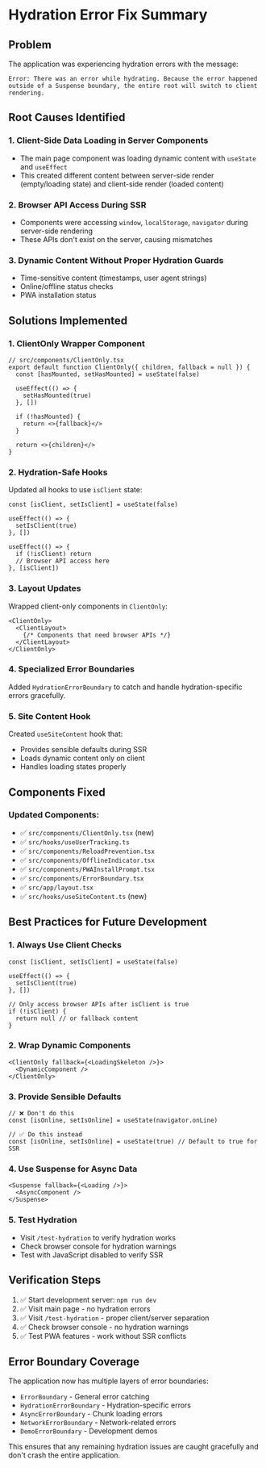 # Hydration Error Fix Summary

## Problem
The application was experiencing hydration errors with the message:
```
Error: There was an error while hydrating. Because the error happened outside of a Suspense boundary, the entire root will switch to client rendering.
```

## Root Causes Identified

### 1. **Client-Side Data Loading in Server Components**
- The main page component was loading dynamic content with `useState` and `useEffect`
- This created different content between server-side render (empty/loading state) and client-side render (loaded content)

### 2. **Browser API Access During SSR**
- Components were accessing `window`, `localStorage`, `navigator` during server-side rendering
- These APIs don't exist on the server, causing mismatches

### 3. **Dynamic Content Without Proper Hydration Guards**
- Time-sensitive content (timestamps, user agent strings)
- Online/offline status checks
- PWA installation status

## Solutions Implemented

### 1. **ClientOnly Wrapper Component**
```tsx
// src/components/ClientOnly.tsx
export default function ClientOnly({ children, fallback = null }) {
  const [hasMounted, setHasMounted] = useState(false)
  
  useEffect(() => {
    setHasMounted(true)
  }, [])

  if (!hasMounted) {
    return <>{fallback}</>
  }

  return <>{children}</>
}
```

### 2. **Hydration-Safe Hooks**
Updated all hooks to use `isClient` state:
```tsx
const [isClient, setIsClient] = useState(false)

useEffect(() => {
  setIsClient(true)
}, [])

useEffect(() => {
  if (!isClient) return
  // Browser API access here
}, [isClient])
```

### 3. **Layout Updates**
Wrapped client-only components in `ClientOnly`:
```tsx
<ClientOnly>
  <ClientLayout>
    {/* Components that need browser APIs */}
  </ClientLayout>
</ClientOnly>
```

### 4. **Specialized Error Boundaries**
Added `HydrationErrorBoundary` to catch and handle hydration-specific errors gracefully.

### 5. **Site Content Hook**
Created `useSiteContent` hook that:
- Provides sensible defaults during SSR
- Loads dynamic content only on client
- Handles loading states properly

## Components Fixed

### Updated Components:
- ✅ `src/components/ClientOnly.tsx` (new)
- ✅ `src/hooks/useUserTracking.ts`
- ✅ `src/components/ReloadPrevention.tsx`
- ✅ `src/components/OfflineIndicator.tsx`
- ✅ `src/components/PWAInstallPrompt.tsx`
- ✅ `src/components/ErrorBoundary.tsx`
- ✅ `src/app/layout.tsx`
- ✅ `src/hooks/useSiteContent.ts` (new)

## Best Practices for Future Development

### 1. **Always Use Client Checks**
```tsx
const [isClient, setIsClient] = useState(false)

useEffect(() => {
  setIsClient(true)
}, [])

// Only access browser APIs after isClient is true
if (!isClient) {
  return null // or fallback content
}
```

### 2. **Wrap Dynamic Components**
```tsx
<ClientOnly fallback={<LoadingSkeleton />}>
  <DynamicComponent />
</ClientOnly>
```

### 3. **Provide Sensible Defaults**
```tsx
// ❌ Don't do this
const [isOnline, setIsOnline] = useState(navigator.onLine)

// ✅ Do this instead
const [isOnline, setIsOnline] = useState(true) // Default to true for SSR
```

### 4. **Use Suspense for Async Data**
```tsx
<Suspense fallback={<Loading />}>
  <AsyncComponent />
</Suspense>
```

### 5. **Test Hydration**
- Visit `/test-hydration` to verify hydration works
- Check browser console for hydration warnings
- Test with JavaScript disabled to verify SSR

## Verification Steps

1. ✅ Start development server: `npm run dev`
2. ✅ Visit main page - no hydration errors
3. ✅ Visit `/test-hydration` - proper client/server separation
4. ✅ Check browser console - no hydration warnings
5. ✅ Test PWA features - work without SSR conflicts

## Error Boundary Coverage

The application now has multiple layers of error boundaries:
- `ErrorBoundary` - General error catching
- `HydrationErrorBoundary` - Hydration-specific errors
- `AsyncErrorBoundary` - Chunk loading errors
- `NetworkErrorBoundary` - Network-related errors
- `DemoErrorBoundary` - Development demos

This ensures that any remaining hydration issues are caught gracefully and don't crash the entire application.
